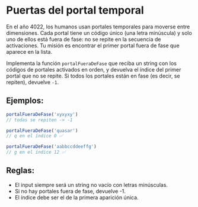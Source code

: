 # Puertas del portal temporal

En el año 4022, los humanos usan portales temporales para moverse entre dimensiones. Cada portal tiene un código único (una letra minúscula) y solo uno de ellos está fuera de fase: no se repite en la secuencia de activaciones. Tu misión es encontrar el primer portal fuera de fase que aparece en la lista.

Implementa la función `portalFueraDeFase` que reciba un string con los códigos de portales activados en orden, y devuelva el índice del primer portal que no se repite. Si todos los portales están en fase (es decir, se repiten), devuelve `-1`.

## Ejemplos:

```javascript
portalFueraDeFase('xyxyxy')
// todas se repiten -> -1

portalFueraDeFase('quasar')
// q en el índice 0 ✅

portalFueraDeFase('aabbccddeeffg')
// g en el índice 12 ✅
```

## Reglas:
- El input siempre será un string no vacío con letras minúsculas.
- Si no hay portales fuera de fase, devuelve -1.
- El índice debe ser el de la primera aparición única.
